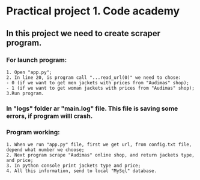 # __Practical project 1. Code academy__

## __In this project we need to create scraper program.__

### __For launch program:__<br >
    1. Open "app.py";
    2. In line 20, is program call "...read_url(0)" we need to chose:
    - 0 (if we want to get men jackets with prices from "Audimas" shop);
    - 1 (if we want to get woman jackets with prices from "Audimas" shop);
    3.Run program.

### __In "logs" folder ar "main.log" file. This file is saving some errors, if program willl crash.__

### __Program working:__<br>
    1. When we run "app.py" file, first we get url, from config.txt file, depend what number we choose;
    2. Next program scrape "Audimas" online shop, and return jackets type, and price;
    3. In python console print jackets type and price;
    4. All this information, send to local "MySql" database.

